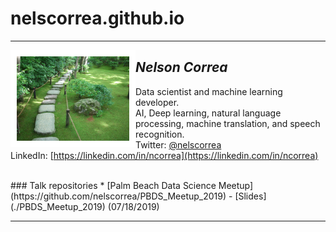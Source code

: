 # nelscorrea.github.io

<hr/>

<img src="./images/kyoto.jpg" alt="Nelson Correa" width="180" align="left" style="border:10px solid white" />

## *Nelson Correa* 
Data scientist and machine learning developer. <br/>
AI, Deep learning, natural language processing, machine translation, and speech recognition. <br/>
Twitter: [@nelscorrea](https://twitter.com/nelscorrea) <br/>
LinkedIn: [https://linkedin.com/in/ncorrea](https://linkedin.com/in/ncorrea) <br/>

<br/>
### Talk repositories
*  [Palm Beach Data Science Meetup](https://github.com/nelscorrea/PBDS_Meetup_2019) - [Slides](./PBDS_Meetup_2019) (07/18/2019)


<br/>
<hr/>
